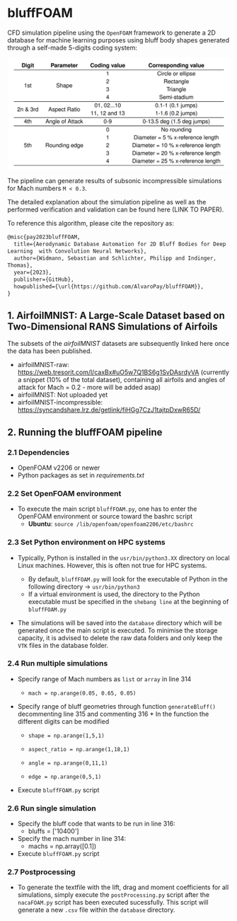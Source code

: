 # bluffFOAM

CFD simulation pipeline using the `OpenFOAM` framework to generate a 2D 
database for machine learning purposes using bluff body shapes generated through a self-made 5-digits coding system:

![Alt text](coding_system.PNG "Optional title")

The pipeline can generate results of subsonic incompressible simulations for Mach numbers 
`M < 0.3`.

The detailed explanation about the simulation pipeline as well as the 
performed verification and validation can be found here (LINK TO PAPER).

To reference this algorithm, please cite the repository as:
```
@misc{pay2023bluffFOAM,
  title={Aerodynamic Database Automation for 2D Bluff Bodies for Deep Learning  with Convolution Neural Networks},
  author={Widmann, Sebastian and Schlichter, Philipp and Indinger, Thomas},
  year={2023},
  publisher={GitHub},
  howpublished={\url{https://github.com/AlvaroPay/bluffFOAM}},
}
```

## 1. AirfoilMNIST: A Large-Scale Dataset based on Two-Dimensional RANS Simulations of Airfoils

The subsets of the *airfoilMNIST* datasets are subsequently linked here once the data has been published.
* airfoilMNIST-raw: https://web.tresorit.com/l/caxBx#uO5w7Q1BS6g1SvDAsrdyVA (currently a snippet (10% of the total dataset), containing all airfoils and angles of attack for Mach = 0.2 - more will be added asap)
* airfoilMNIST: Not uploaded yet
* airfoilMNIST-incompressible: https://syncandshare.lrz.de/getlink/fiHGg7CzJ1tajtpDxwR65D/

## 2. Running the bluffFOAM pipeline

### 2.1 Dependencies

* OpenFOAM v2206 or newer
* Python packages as set in *requirements.txt*

### 2.2 Set OpenFOAM environment

* To execute the main script `bluffFOAM.py`, one has to enter the OpenFOAM 
  environment or source toward the bashrc script
    * **Ubuntu**: `source /lib/openfoam/openfoam2206/etc/bashrc`

### 2.3 Set Python environment on HPC systems
* Typically, Python is installed in the `usr/bin/python3.XX` directory on 
  local Linux machines. However, this is often not true for HPC systems.
  * By default, `bluffFOAM.py` will look for the executable of Python in the 
    following directory -> `usr/bin/python3`
  * If a virtual environment is used, the directory to the Python executable 
    must be specified in the `shebang line` at the beginning of `bluffFOAM.py`
    
* The simulations will be saved into the `database` directory which will be 
  generated once the main script is executed.
  To minimise the storage capacity, it is advised to delete the raw data 
  folders and only keep the `VTK` files in the
  database folder.

### 2.4 Run multiple simulations

* Specify range of Mach numbers as `list` or `array` in line 314
    *     mach = np.arange(0.05, 0.65, 0.05)
* Specify range of bluff geometries through function `generateBluff()` decommenting line 315 and commenting 316
        * In the function the different digits can be modified
    *     shape = np.arange(1,5,1)
    *     aspect_ratio = np.arange(1,18,1)
    *     angle = np.arange(0,11,1)
    *     edge = np.arange(0,5,1)
* Execute `bluffFOAM.py` script

### 2.6 Run single simulation

* Specify the bluff code that wants to be run in line 316:
    * bluffs = ['10400']
* Specify the mach number in line 314:
    * machs = np.array([0.1])   
* Execute `bluffFOAM.py` script

### 2.7 Postprocessing

* To generate the textfile with the lift, drag and moment coefficients for 
  all simulations, simply execute the `postProcessing.py` script after the 
  `nacaFOAM.py` script has been executed sucessfully. This script will generate
  a new `.csv` file within the `database` directory.



